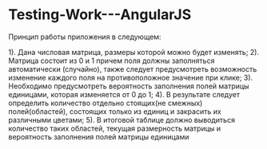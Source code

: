 # Testing-Work---AngularJS
Принцип работы приложения в следующем: 

1). Дана числовая матрица, размеры которой можно будет изменять;
2). Матрица состоит из 0 и 1 причем поля должны заполняться автоматически (случайно), также следует предусмотреть возможность изменение каждого поля на противоположное значение при клике;
3). Необходимо предусмотреть вероятность заполнения полей матрицы единицами, которая изменяется от 0 до 1;
4). В результате следует определить количество отдельно стоящих(не смежных) полей(областей), состоящих только из единиц и закрасить их различными цветами;
5). В итоговой таблице должно выводиться количество таких областей, текущая размерность матрицы и вероятность заполнения полей матрицы единицами
